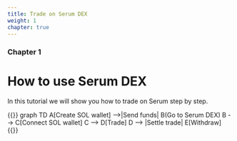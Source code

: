 ```yaml
---
title: Trade on Serum DEX
weight: 1
chapter: true
---
```


### Chapter 1

# How to use Serum DEX

In this tutorial we will show you how to trade on Serum step by step.

{{<mermaid>}}
graph TD
A[Create SOL wallet] -->|Send funds| B(Go to Serum DEX)
B --> C[Connect SOL wallet]
C --> D[Trade]
D --> |Settle trade| E[Withdraw]
{{</mermaid>}}
